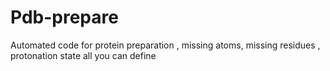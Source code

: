 # Pdb-prepare
Automated code for protein preparation , missing atoms, missing residues , protonation state all you can define
